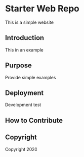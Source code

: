 # Starter Web Repo

This is a simple website

## Introduction

This in an example

## Purpose

Provide simple examples

## Deployment

Development test

## How to Contribute

## Copyright

Copyright 2020